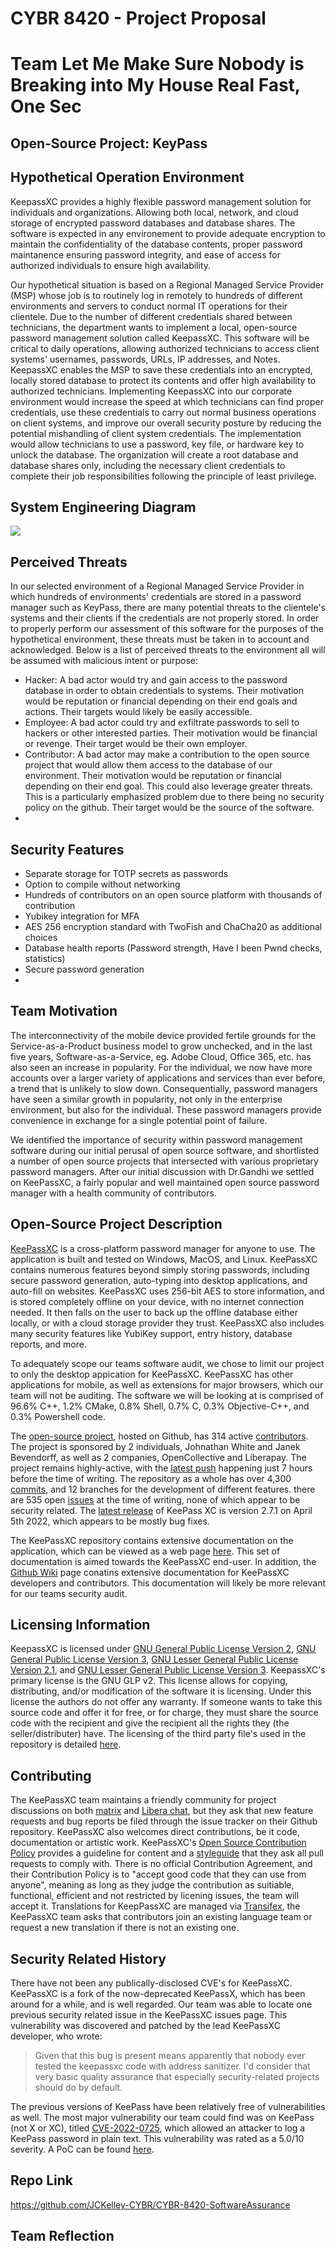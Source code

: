 # CYBR 8420 - Project Proposal

# Team Let Me Make Sure Nobody is Breaking into My House Real Fast, One Sec

## Open-Source Project: KeyPass 

## Hypothetical Operation Environment
KeepassXC provides a highly flexible password management solution for individuals and organizations. Allowing both local, network, and cloud storage of encrypted password databases and database shares. The software is expected in any environement to provide adequate encryption to maintain the confidentiality of the database contents, proper password maintanence ensuring password integrity, and ease of access for authorized individuals to ensure high availability.

Our hypothetical situation is based on a Regional Managed Service Provider (MSP) whose job is to routinely log in remotely to hundreds of different environments and servers to conduct normal IT operations for their clientele. Due to the number of different credentials shared between technicians, the department wants to implement a local, open-source password management solution called KeepassXC. This software will be critical to daily operations, allowing authorized technicians to access client systems' usernames, passwords, URLs, IP addresses, and Notes. KeepassXC enables the MSP to save these credentials into an encrypted, locally stored database to protect its contents and offer high availability to authorized technicians. Implementing KeepassXC into our corporate environment would increase the speed at which technicians can find proper credentials, use these credentials to carry out normal business operations on client systems, and improve our overall security posture by reducing the potential mishandling of client system credentials. The implementation would allow technicians to use a password, key file, or hardware key to unlock the database. The organization will create a root database and database shares only, including the necessary client credentials to complete their job responsibilities following the principle of least privilege.

## System Engineering Diagram
<img src="system_engineering_diagram.png">

## Perceived Threats
In our selected environment of a Regional Managed Service Provider in which hundreds of environments' credentials are stored in a password manager such as KeyPass, there are many potential threats to the clientele's systems and their clients if the credentials are not properly stored. In order to properly perform our assessment of this software for the purposes of the hypothetical environment, these threats must be taken in to account and acknowledged. Below is a list of perceived threats to the environment all will be assumed with malicious intent or purpose:
* Hacker: A bad actor would try and gain access to the password database in order to obtain credentials to systems. Their motivation would be reputation or financial depending on their end goals and actions. Their targets would likely be easily accessible.
* Employee: A bad actor could try and exfiltrate passwords to sell to hackers or other interested parties. Their motivation would be financial or revenge. Their target would be their own employer.
* Contributor: A bad actor may make a contribution to the open source project that would allow them access to the database of our environment. Their motivation would be reputation or financial depending on their end goal. This could also leverage greater threats. This is a particularly emphasized problem due to there being no security policy on the github. Their target would be the source of the software.
* 
## Security Features
* Separate storage for TOTP secrets as passwords
* Option to compile without networking
* Hundreds of contributors on an open source platform with thousands of contribution
* Yubikey integration for MFA
* AES 256 encryption standard with TwoFish and ChaCha20 as additional choices
* Database health reports (Password strength, Have I been Pwnd checks, statistics)
* Secure password generation
* 
## Team Motivation
The interconnectivity of the mobile device provided fertile grounds for the Service-as-a-Product business model to grow unchecked, and in the last five years, Software-as-a-Service, eg. Adobe Cloud, Office 365, etc. has also seen an increase in popularity. For the individual, we now have more accounts over a larger variety of applications and services than ever before, a trend that is unlikely to slow down. Consequentially, password managers have seen a similar growth in popularity, not only in the enterprise environment, but also for the individual. These password managers provide convenience in exchange for a single potential point of failure. 

We identified the importance of security within password management software during our initial perusal of open source software, and shortlisted a number of open source projects that intersected with various proprietary password managers. After our initial discussion with Dr.Gandhi we settled on KeePassXC, a fairly popular and well maintained open source password manager with a health community of contributors.

## Open-Source Project Description

[KeePassXC](https://keepassxc.org/) is a cross-platform password manager for anyone to use. The application is built and tested on Windows, MacOS, and Linux. KeePassXC contains numerous features beyond simply storing passwords, including secure password generation, auto-typing into desktop applications, and auto-fill on websites. KeePassXC uses 256-bit AES to store information, and is stored completely offline on your device, with no internet connection needed. It then falls on the user to back up the offline database either locally, or with a cloud storage provider they trust. KeePassXC also includes many security features like YubiKey support, entry history, database reports, and more. 

To adequately scope our teams software audit, we chose to limit our project to only the desktop appication for KeePassXC. KeePassXC has other applications for mobile, as well as extensions for major browsers, which our team will not be auditing. The software we will be looking at is comprised of 96.6% C++, 1.2% CMake, 0.8% Shell, 0.7% C, 0.3% Objective-C++, and 0.3% Powershell code. 

The [open-source project](https://github.com/keepassxreboot/keepassxc), hosted on Github, has 314 active [contributors](https://github.com/keepassxreboot/keepassxc/graphs/contributors). The project is sponsored by 2 individuals, Johnathan White and Janek Bevendorff, as well as 2 companies, OpenCollective and Liberapay. The project remains highly-active, with the [latest push](https://github.com/keepassxreboot/keepassxc/commit/dd15db721a3d8d9e276e6363ae5d51e35c33e4c7) happening just 7 hours before the time of writing. The repository as a whole has over 4,300 [commits](https://github.com/keepassxreboot/keepassxc/commits/develop), and 12 branches for the development of different features. there are 535 open [issues](https://github.com/keepassxreboot/keepassxc/issues) at the time of writing, none of which appear to be security related. The [latest release](https://github.com/keepassxreboot/keepassxc/releases/tag/2.7.1) of KeePass XC is version 2.7.1 on April 5th 2022, which appears to be mostly bug fixes. 

The KeePassXC repository contains extensive documentation on the application, which can be viewed as a web page [here](https://keepassxc.org/docs/KeePassXC_UserGuide.html). This set of documentation is aimed towards the KeePassXC end-user. In addition, the [Github Wiki](https://github.com/keepassxreboot/keepassxc/wiki) page conatins extensive documentation for KeePassXC developers and contributors. This documentation will likely be more relevant for our teams security audit. 

## Licensing Information
KeepassXC is licensed under [GNU General Public License Version 2](https://github.com/keepassxreboot/keepassxc/blob/develop/LICENSE.GPL-2), [GNU General Public License Version 3](https://github.com/keepassxreboot/keepassxc/blob/develop/LICENSE.GPL-3), [GNU Lesser General Public License Version 2.1](https://github.com/keepassxreboot/keepassxc/blob/develop/LICENSE.LGPL-2.1), and [GNU Lesser General Public License Version 3](https://github.com/keepassxreboot/keepassxc/blob/develop/LICENSE.LGPL-3). KeepassXC's primary license is the GNU GLP v2. This license allows for copying, distributing, and/or modification of the software it is licensing. Under this license the authors do not offer any warranty. If someone wants to take this source code and offer it for free, or for charge, they must share the source code with the recipient and give the recipient all the rights they (the seller/distributer) have. The licensing of the third party file's used in the repository is detailed [here](https://github.com/keepassxreboot/keepassxc/blob/develop/COPYING).

## Contributing
The KeePassXC team maintains a friendly community for project discussions on both [matrix](https://matrix.to/#/!zUxwGnFkUyycpxeHeM:matrix.org?via=matrix.org) and [Libera chat](https://web.libera.chat/), but they ask that new feature requests and bug reports be filed through the issue tracker on their Github repository. KeePassXC also welcomes direct contributions, be it code, documentation or artistic work. KeePassXC's [Open Source Contribution Policy](https://github.com/keepassxreboot/keepassxc/blob/develop/.github/CONTRIBUTING.md) provides a guideline for content and a [styleguide](https://github.com/keepassxreboot/keepassxc/blob/develop/.github/CONTRIBUTING.md#styleguides) that they ask all pull requests to comply with. There is no official Contribution Agreement, and their Contribution Policy is to "accept good code that they can use from anyone", meaning as long as they judge the contribution as suitiable, functional, efficient and not restricted by licening issues, the team will accept it. Translations for KeepPassXC are managed via [Transifex](https://explore.transifex.com/keepassxc/keepassxc/), the KeePassXC team asks that contributors join an existing language team or request a new translation if there is not an existing one. 

## Security Related History

There have not been any publically-disclosed CVE's for KeePassXC. KeePassXC is a fork of the now-deprecated KeePassX, which has been around for a while, and is well regarded. Our team was able to locate one previous security related issue in the KeePassXC issues page. This vulnerability was discovered and patched by the lead KeePassXC developer, who wrote:

> Given that this bug is present means apparently that nobody ever tested the keepassxc code with address sanitizer. I'd consider that very basic quality assurance that especially security-related projects should do by default.

The previous versions of KeePass have been relatively free of vulnerabilities as well. The most major vulnerability our team could find was on KeePass (not X or XC), titled [CVE-2022-0725](https://www.cvedetails.com/cve/CVE-2022-0725), which allowed an attacker to log a KeePass password in plain text. This vulnerability was rated as a 5.0/10 severity. A PoC can be found [here](https://github.com/ByteHackr/keepass_poc).

## Repo Link
https://github.com/JCKelley-CYBR/CYBR-8420-SoftwareAssurance

## Team Reflection

